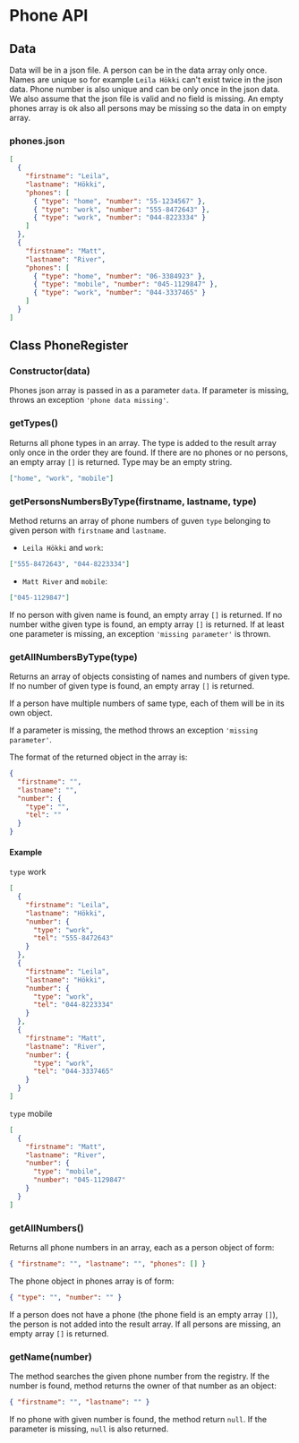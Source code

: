 # Phone API

## Data

Data will be in a json file. A person can be in the data array only once. Names are unique so for example `Leila Hökki` can't exist twice in the json data. Phone number is also unique and can be only once in the json data. We also assume that the json file is valid and no field is missing. An empty phones array is ok also all persons may be missing so the data in on empty array.

### phones.json

```json
[
  {
    "firstname": "Leila",
    "lastname": "Hökki",
    "phones": [
      { "type": "home", "number": "55-1234567" },
      { "type": "work", "number": "555-8472643" },
      { "type": "work", "number": "044-8223334" }
    ]
  },
  {
    "firstname": "Matt",
    "lastname": "River",
    "phones": [
      { "type": "home", "number": "06-3384923" },
      { "type": "mobile", "number": "045-1129847" },
      { "type": "work", "number": "044-3337465" }
    ]
  }
]
```

## Class PhoneRegister

### **Constructor(data)**

Phones json array is passed in as a parameter `data`. If parameter is missing, throws an exception `'phone data missing'`.

### **getTypes()**

Returns all phone types in an array. The type is added to the result array only once in the order they are found. If there are no phones or no persons, an empty array `[]` is returned. Type may be an empty string.

```json
["home", "work", "mobile"]
```

### **getPersonsNumbersByType(firstname, lastname, type)**

Method returns an array of phone numbers of guven `type` belonging to given person with `firstname` and `lastname`.

- `Leila Hökki` and `work`:

```json
["555-8472643", "044-8223334"]
```

- `Matt River` and `mobile`:

```json
["045-1129847"]
```

If no person with given name is found, an empty array `[]` is returned.
If no number withe given type is found, an empty array `[]` is returned.
If at least one parameter is missing, an exception `'missing parameter'` is thrown.

### **getAllNumbersByType(type)**

Returns an array of objects consisting of names and numbers of given type. If no number of given type is found, an empty array `[]` is returned.

If a person have multiple numbers of same type, each of them will be in its own object.

If a parameter is missing, the method throws an exception `'missing parameter'`.

The format of the returned object in the array is:

```json
{
  "firstname": "",
  "lastname": "",
  "number": {
    "type": "",
    "tel": ""
  }
}
```

#### Example

`type` work

```json
[
  {
    "firstname": "Leila",
    "lastname": "Hökki",
    "number": {
      "type": "work",
      "tel": "555-8472643"
    }
  },
  {
    "firstname": "Leila",
    "lastname": "Hökki",
    "number": {
      "type": "work",
      "tel": "044-8223334"
    }
  },
  {
    "firstname": "Matt",
    "lastname": "River",
    "number": {
      "type": "work",
      "tel": "044-3337465"
    }
  }
]
```

`type` mobile

```json
[
  {
    "firstname": "Matt",
    "lastname": "River",
    "number": {
      "type": "mobile",
      "number": "045-1129847"
    }
  }
]
```

### **getAllNumbers()**

Returns all phone numbers in an array, each as a person object of form:

```json
{ "firstname": "", "lastname": "", "phones": [] }
```

The phone object in phones array is of form:

```json
{ "type": "", "number": "" }
```

If a person does not have a phone (the phone field is an empty array `[]`), the person is not added into the result array.
If all persons are missing, an empty array `[]` is returned.

### **getName(number)**

The method searches the given phone number from the registry. If the number is found, method returns the owner of that number as an object:

```json
{ "firstname": "", "lastname": "" }
```

If no phone with given number is found, the method return `null`.
If the parameter is missing, `null` is also returned.

